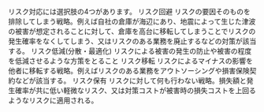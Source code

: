リスク対応には選択肢の4つがあります。
リスク回避
リスクの要因そのものを排除してしまう戦略。例えば自社の倉庫が海辺にあり、地震によって生じた津波の被害が想定されることに対して、倉庫を高台に移転してしまうことでリスクの発生確率をなくしてしまう、又はリスクのある業務を廃止するなどの対策が該当する。
リスク低減(分散・最適化)
リスクによる被害の発生の防止や被害の程度を低減させるような方策をとること
リスク移転
リスクによるマイナスの影響を他者に移転する戦略。例えばリスクのある業務をアウトソーシングや損害保険契約などが該当する。
リスク保有
リスクに対して何も行わない戦略。損失額と発生確率が共に低い軽微なリスク、又は対策コストが被害時の損失コストを上回るようなリスクに適用される。